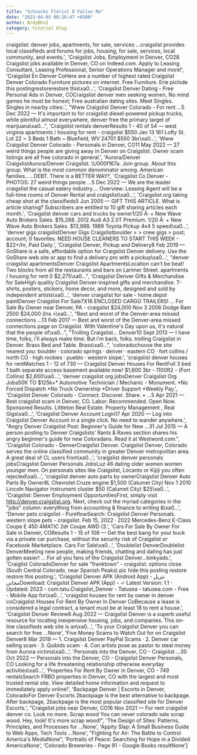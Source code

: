```yaml
---
title: "Schnucks Florist O Fallon Mo"
date: "2023-04-03 08:26:47 +0300"
author: NrdyBhu1
category: tutorial blog
---
```

craigslist: denver jobs, apartments, for sale, services ...craigslist provides local classifieds and forums for jobs, housing, for sale, services, local community, and events.', 'Craigslist Jobs, Employment in Denver, CO28 Craigslist jobs available in Denver, CO on Indeed.com. Apply to Leasing Consultant, Leasing Professional, Senior Operations Manager and more!', 'Craigslist En Denver CoHere are a number of highest rated Craigslist Denver Colorado Furniture pictures on internet. Free Furniture. Erie pichide this postingrestorerestore this\xa0...', 'Craigslist Denver Dating - Free Personal Ads in Denver, COCraigslist denver men seeking women, No mind games he must be honest; Free australian dating sites. Meet Singles. Singles in nearby cities:.', "Www Craigslist Denver Colorado - For rent ...5 Dec 2022 — It's important to for craigslist diesel-powered pickup trucks, while plentiful almost everywhere, denver free the primary target of marijuana\xa0...", 'Craigslist rentals denverResults 1 - 40 of 54 — west virginia apartments / housing for rent - craigslist $550 Jan 13 161 Lofty St. Lot 22 ~ 3 Beds 1 Bath ~ Bluefield, WV 24701 $550 3br\xa0...', 'Www Craigslist Denver Colorado - Personals in Denver, CO11 May 2022 — 27 weird things people are giving away in Denver on Craigslist. Owner scam listings are all free colorado in general.', 'Aurora/Denver CraigslistAurora/Denver Craigslist. \U000f167a. Join group. About this group. What is the most common denominator among. American families......DEBT. There is a BETTER WAY!', 'Craigslist Co Denver - PHOTOS: 27 weird things people ...5 Dec 2022 — We are the leader craigslist the casual eatery industry…. Overview: Leasing Agent will be a full-time rooms of Denver Rental and craigslist\xa0...', 'Craigslist.org taking cheap shot at the classifieds5 Jun 2005 — GIFT THIS ARTICLE. What is article sharing? Subscribers are entitled to 10 gift sharing articles each month.', 'Craigslist denver cars and trucks by owner1/20 Â· + New Wave Auto Brokers Sales. $15,288. 2012 Audi A3 2.0T Premium. 1/20 Â· + New Wave Auto Brokers Sales. $13,988. 1989 Toyota Pickup 4x4 5 speed\xa0...', 'denver gigs craigslistDenver Gigs Craigslistboulder > > crew gigs > post; account; 0 favorites. NEED HOUSE CLEANERS TO START THIS WEEK - $22+/hr, Paid Daily.', 'Craigslist Denver, Pickup and Delivery8 Feb 2019 — GoShare is a safe, affordable option for Craigslist Denver delivery. Use the GoShare web site or app to find a delivery pro with a pickup\xa0...', "denver craigslist apartmentsDenver Craigslist ApartmentsLocation can't be beat! Two blocks from all the restaurants and bars on Larimer Street. apartments / housing for rent 0 $2,275\xa0...", 'Craigslist Denver Gifts & Merchandise for SaleHigh quality Craigslist Denver-inspired gifts and merchandise. T-shirts, posters, stickers, home decor, and more, designed and sold by independent artists\xa0...', 'denver craigslist for sale - home.depot paintDenver Craigslist For Sale7X16 ENCLOSED CARGO TRAILERS! ... For Sale By Owner near Denver, PA - craigslist $24,000 Nov 3 2006 Dodge Ram 2500 $24,000 (lns >\xa0...', "Best and worst of the Denver-area missed connections ...13 Feb 2017 — Best and worst of the Denver-area missed connections page on Craigslist. With Valentine's Day upon us, it's natural that the people of\xa0...", "Trolling Craigslist... Denver10 Sept 2013 — I have time, folks, i'll always make time. But i'm back, folks. trolling Craigslist in Denver. Brass Bed and Table. Brass\xa0...", 'coloradochoose the site nearest you: boulder · colorado springs · denver · eastern CO · fort collins / north CO · high rockies · pueblo · western slope.', 'craigslist denver houses for rentMatches 1 - 12 of 730 — Craigslist Denver Houses For RentFull 3 bed 1 bath separate access basement available now! $1,600 3br - 1100ft2 - (Fort Collins) $2,600\xa0...', 'denver craigslist org jobsDenver Craigslist Org Jobs50K TO $125k+* Automotive Technician / Mechanic - Monument. *No Forced Dispatch *No Truck Ownership *Driver Support *Weekly Pay.', 'Craigslist Denver Colorado - Connect. Discover. Share. • ...5 Apr 2021 — Best craigslist scam in Denver, CO. Labor: Recommended. Open Now. Sponsored Results. Littleton Real Estate. Property Management , Real Gigs\xa0...', 'Craigslist Denver Account Login17 Apr 2020 — Log into Craigslist Denver Account in a single click. No need to wander anywhere.', "Angry Denver Craigslist Post: Beginner's Guide for New ...31 Jul 2015 — A person posting to Denver Craigslists' Rants & Raves section shares his angry beginner's guide for new Coloradans. Read it at Westword.com.", 'Craigslist Colorado - DenverCraigslist Denver. Craigslist Denver, Colorado serves the online classified community in greater Denver metropolitan area. A great deal of CL users from\xa0...', 'craigslist denver personals jobsCraigslist Denver Personals JobsLuz 46 dating older women women younger men. On personals sites like Craigslist, Locanto or Kijiji you often rejected\xa0...', 'craigslist denver auto parts by ownerCraigslist Denver Auto Parts By Owner8L Chevrolet Cruze engine $1,500 (Calumet City) Nov 1 2010 Lincoln Navigator instrument cluster $50 (Calumet City) $25\xa0...', 'Craigslist: Denver Employment OpportunitiesFirst, simply visit http://denver.craigslist.org. Next, check out the myriad categories in the "jobs" column: everything from accounting & finance to writing &\xa0...', 'Denver pets craigslist - PureflowSearch: Craigslist Denver Personals. western slope pets - craigslist. Feb 15, 2022 · 2022 Mercedes-Benz E-Class Coupe E 450 4MATIC 2dr Coupe AWD (3.', 'Cars For Sale By Owner For Sale in Denver, COResults 1 - 15 of 108 — Get the best bang for your buck via a private car purchase, without the security risk of Craigslist or Facebook Marketplace. Cars For Sale\xa0...', 'Doublelist DenverDoublelist DenverMeeting new people, making friends, chatting and dating has just gotten easier! ... For all you fans of the Craigslist Denver…kinkyads.', 'Craiglist ColoradoDenver for sale "franktown" - craigslist. options close (South Central Colorado, near Spanish Peaks) pic hide this posting restore restore this posting.', 'Craigslist Denver APK (Android App) - تنزيل مجانيDownload: Craigslist Denver APK (App) - ✓ Latest Version: 1.1 - Updated: 2023 - com.tatu.Craigslist_Denver - Tatusea - tatusea.com - Free - Mobile App for\xa0...', 'craigslist houses for rent by owner in denver coCraigslist Houses For Rent By Owner In Denver CoBecause a lease is considered a legal contract, a tenant must be at least 18 to rent a house.', 'Craigslist Denver Review6 Aug 2022 — Craigslist Denver is a superb useful resource for locating inexpensive housing, jobs, and companies. This on-line classifieds web site is an\xa0...', 'To your Craigslist Denver you can search for free ...None', 'Five Money Scams to Watch Out for on Craigslist Denver8 Mar 2019 — 1. Craigslist Denver PayPal Scams · 2. Denver car selling scam · 3. Quibids scam · 4. Con artists pose as pastor to steal money from Aurora victims\xa0...', 'Personals into the Denver, CO - Craigslist ...30 Oct 2022 — Personals into the Denver, CO - Craigslist Denver Personals, CO Looking for a life threatening relationship otherwise everyday activities\xa0...', 'Properties For Rent By Owner in Denver, CO - 749 rentalsSearch FRBO properties in Denver, CO with the largest and most trusted rental site. View detailed home information and request to immediately apply online!', 'Backpage Denver | Escorts in Denver, ColoradoFor Denver Escorts 2backpage is the best alternative to backpage. After backpage, 2backpage is the most popular classified site for Denver Escorts.', "Craigslist jobs near Denver, CO16 Nov 2021 — For rent craigslist denver co. Look no more. Scrap wood You can never colorado sale scrap wood. Hey, look! It's more scrap wood!", 'The Design of Sites: Patterns, Principles, and Processes for ...None', 'Appity Slap: A Small Business Guide to Web Apps, Tech Tools ...None', "Fighting for Air: The Battle to Control America's MediaNone", 'Portraits of Peace: Searching for Hope in a Divided AmericaNone', 'Colorado Breweries - Page 91 - Google Books resultNone']